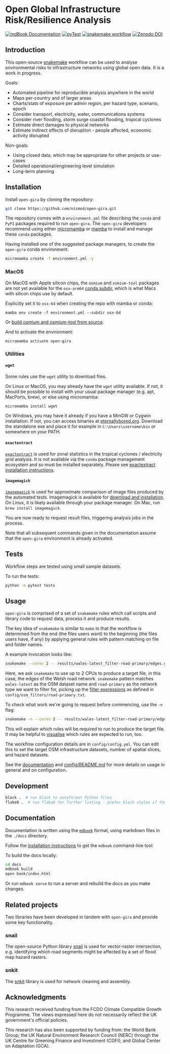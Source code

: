 # Open Global Infrastructure Risk/Resilience Analysis

[![mdBook Documentation](https://github.com/nismod/open-gira/actions/workflows/docs.yml/badge.svg?branch=main)](https://nismod.github.io/open-gira)
[![pyTest](https://github.com/nismod/open-gira/actions/workflows/test.yml/badge.svg?branch=main)](https://github.com/nismod/open-gira/actions/workflows/test.yml)
[![snakemake workflow](https://img.shields.io/badge/snakemake-open--gira-informational)](https://snakemake.github.io/snakemake-workflow-catalog/?usage=nismod/open-gira)
[![Zenodo DOI](https://zenodo.org/badge/DOI/10.5281/zenodo.14537079.svg)](https://doi.org/10.5281/zenodo.14537079)

## Introduction

This open-source [snakemake](https://snakemake.readthedocs.io/en/stable/)
workflow can be used to analyse environmental risks to infrastructure
networks using global open data. It is a work in progress.

Goals:

- Automated pipeline for reproducible analysis anywhere in the world
- Maps per-country and of larger areas
- Charts/stats of exposure per admin region, per hazard type, scenario, epoch
- Consider transport, electricity, water, communications systems
- Consider river flooding, storm surge coastal flooding, tropical cyclones
- Estimate direct damages to physical networks
- Estimate indirect effects of disruption - people affected, economic activity disrupted

Non-goals:

- Using closed data, which may be appropriate for other projects or use-cases
- Detailed operational/engineering level simulation
- Long-term planning

## Installation

Install `open-gira` by cloning the repository:

```bash
git clone https://github.com/nismod/open-gira.git
```

The repository comes with a `environment.yml` file describing the `conda` and
`PyPI` packages required to run `open-gira`. The `open-gira` developers
recommend using either [micromamba](https://mamba.readthedocs.io/en/latest/user_guide/micromamba.html#micromamba)
or [mamba](https://mamba.readthedocs.io/en/latest/index.html) to install and
manage these `conda` packages.

Having installed one of the suggested package managers, to create the
`open-gira` conda environment:

```bash
micromamba create -f environment.yml -y
```

### MacOS

On MacOS with Apple silicon chips, the `osmium` and `osmium-tool` packages are
not yet available for the `osx-arm64` [conda
subdir](https://mamba.readthedocs.io/en/latest/advanced_usage/more_concepts.html#subdir),
which is what Macs with silicon chips use by default.

Explicitly set it to `osx-64` when creating the repo with mamba or conda:

```
mamba env create -f environment.yml --subdir osx-64
```

Or [build osmium and osmium-tool from source](https://github.com/osmcode/osmium-tool?tab=readme-ov-file#prerequisites).

And to activate the environment:

```bash
micromamba activate open-gira
```

### Utilities

#### `wget`

Some rules use the `wget` utility to download files.

On Linux or MacOS, you may already have the `wget` utility available. If not,
it should be possible to install with your usual package manager (e.g. apt,
MacPorts, brew), or else using micromamba:

```bash
micromamba install wget
```

On Windows, you may have it already if you have a MinGW or Cygwin installation.
If not, you can access binaries at [eternallybored.org](https://eternallybored.org/misc/wget/).
Download the standalone exe and place it for example in `C:\Users\username\bin`
or somewhere on your PATH.

#### `exactextract`

[`exactextract`](<(https://github.com/isciences/exactextract)>) is used for zonal
statistics in the tropical cyclones / electricity grid analysis. It is not
available via the `conda` package management ecosystem and so must be installed
separately. Please see [exactextract installation
instructions](https://isciences.github.io/exactextract/installation.html).

#### `imagemagick`

[`imagemagick`](https://imagemagick.org) is used for approximate comparison of
image files produced by the automated tests. Imagemagick is available for
[download and installation](https://imagemagick.org/script/download.php). On
Linux, it is likely available through your package manager. On Mac, run `brew
install imagemagick`.

You are now ready to request result files, triggering analysis jobs in the
process.

Note that all subsequent commands given in the documentation assume that the
`open-gira` environment is already activated.

## Tests

Workflow steps are tested using small sample datasets.

To run the tests:

```bash
python -m pytest tests
```

## Usage

`open-gira` is comprised of a set of `snakemake` rules which call scripts and
library code to request data, process it and produce results.

The key idea of `snakemake` is similar to `make` in that the workflow is
determined from the end (the files users want) to the beginning (the files
users have, if any) by applying general rules with pattern matching on file and
folder names.

A example invocation looks like:

```bash
snakemake --cores 2 -- results/wales-latest_filter-road-primary/edges.gpq
```

Here, we ask `snakemake` to use up to 2 CPUs to produce a target file, in this
case, the edges of the Welsh road network. `snakemake` pattern matches
`wales-latest` as the OSM dataset name and `road-primary` as the network
type we want to filter for, picking up the [filter expressions](https://docs.osmcode.org/osmium/latest/osmium-tags-filter.html#filter-expressions) as defined in `config/osm_filters/road-primary.txt`.

To check what work we're going to request before commencing, use the `-n` flag:

```bash
snakemake -n --cores 2 -- results/wales-latest_filter-road-primary/edges.gpq
```

This will explain which rules will be required to run to produce the target
file. It may be helpful to [visualise](https://snakemake.readthedocs.io/en/stable/executing/cli.html#visualization)
which rules are expected to run, too.

The workflow configuration details are in `config/config.yml`. You can edit
this to set the target OSM infrastructure datasets, number of spatial slices, and
hazard datasets.

See the [documentation](https://nismod.github.io/open-gira/)
and [config/README.md](https://github.com/nismod/open-gira/blob/main/config/README.md)
for more details on usage in general and on configuration.

## Development

```bash
black .  # run black to autoformat Python files
flake8 .  # run flake8 for further linting - prefer black styles if they conflict
```

## Documentation

Documentation is written using the [`mdbook`](https://rust-lang.github.io/mdBook/index.html)
format, using markdown files in the `./docs` directory.

Follow the [installation instructions](https://rust-lang.github.io/mdBook/guide/installation.html)
to get the `mdbook` command-line tool.

To build the docs locally:

```bash
cd docs
mdbook build
open book/index.html
```

Or run `mdbook serve` to run a server and rebuild the docs as you make changes.

## Related projects

Two libraries have been developed in tandem with `open-gira` and provide some
key functionality.

### snail

The open-source Python library [snail](https://github.com/nismod/snail)
is used for vector-raster intersection, e.g. identifying which road segments
might be affected by a set of flood map hazard rasters.

### snkit

The [snkit](https://github.com/tomalrussell/snkit) library is used for
network cleaning and assembly.

## Acknowledgments

This research received funding from the FCDO Climate Compatible Growth
Programme. The views expressed here do not necessarily reflect the UK
government's official policies.

This research has also been supported by funding from: the World Bank
Group; the UK Natural Environment Research Council (NERC) through
the UK Centre for Greening Finance and Investment (CGFI); and Global
Center on Adaptation (GCA).

